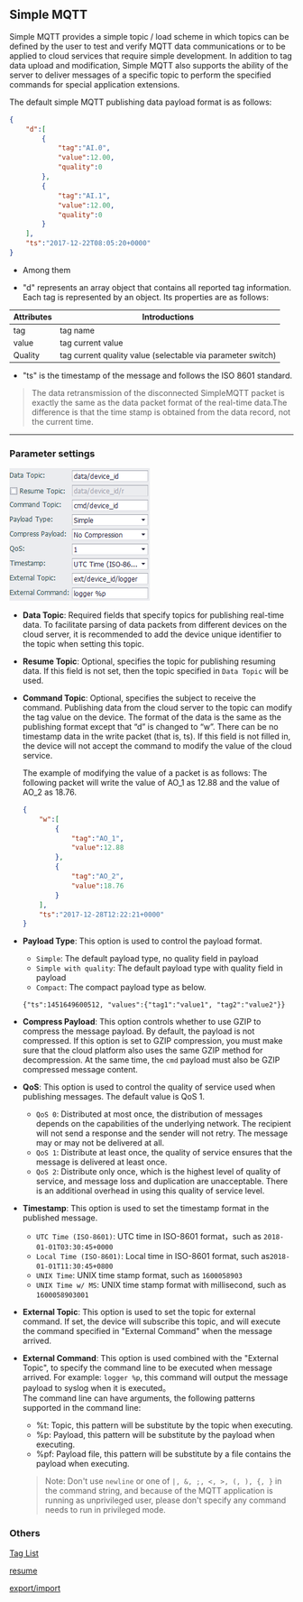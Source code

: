 

## Simple MQTT

Simple MQTT provides a simple topic / load scheme in which topics can be defined by the user to test and verify MQTT data communications or to be applied to cloud services that require simple development.
In addition to tag data upload and modification, Simple MQTT also supports the ability of the server to deliver messages of a specific topic to perform the specified commands for special application extensions.

The default simple MQTT publishing data payload format is as follows:

```json
{
    "d":[
        {
            "tag":"AI.0",
            "value":12.00,
            "quality":0
        },
        {
            "tag":"AI.1",
            "value":12.00,
            "quality":0
        }
    ],
    "ts":"2017-12-22T08:05:20+0000"
}
```
- Among them

 - "d" represents an array object that contains all reported tag information. Each tag is represented by an object. Its properties are as follows:

| Attributes |Introductions  |
|--|--|
| tag | tag name |
| value | tag current value |
| Quality | tag current quality value (selectable via parameter switch) |

- "ts" is the timestamp of the message and follows the ISO 8601 standard.

> The data retransmission of the disconnected SimpleMQTT packet is exactly the same as the data packet format of the real-time data.The difference is that the time stamp is obtained from the data record, not the current time.

---
### Parameter settings

![](SimpleMQTT_1.png)

- **Data Topic**: Required fields that specify topics for publishing real-time data. To facilitate parsing of data packets from different devices on the cloud server, it is recommended to add the device unique identifier to the topic when setting this topic.
- **Resume Topic**: Optional, specifies the topic for publishing resuming data. If this field is not set, then the topic specified in `Data Topic` will be used.
- **Command Topic**: Optional, specifies the subject to receive the command. Publishing data from the cloud server to the topic can modify the tag value on the device. The format of the data is the same as the publishing format except that “d” is changed to “w”. There can be no timestamp data in the write packet (that is, ts). If this field is not filled in, the device will not accept the command to modify the value of the cloud service.

   The example of modifying the value of a packet is as follows: The following packet will write the value of AO\_1 as 12.88 and the value of AO\_2 as 18.76.

   ```json
   {
       "w":[
           {
               "tag":"AO_1",
               "value":12.88
           },
           {
               "tag":"AO_2",
               "value":18.76
           }
       ],
       "ts":"2017-12-28T12:22:21+0000"
   }
   ```

- **Payload Type**: This option is used to control the payload format.
   * `Simple`: The default payload type, no quality field in payload
   * `Simple with quality`: The default payload type with quality field in payload
   * `Compact`: The compact payload type as below.
   ```
   {"ts":1451649600512, "values":{"tag1":"value1", "tag2":"value2"}}
   ```
  
- **Compress Payload**: This option controls whether to use GZIP to compress the message payload. By default, the payload is not compressed. If this option is set to GZIP compression, you must make sure that the cloud platform also uses the same GZIP method for decompression. At the same time, the `cmd` payload must also be GZIP compressed message content.


- **QoS**: This option is used to control the quality of service used when publishing messages. The default value is QoS 1.

   * `QoS 0`: Distributed at most once, the distribution of messages depends on the capabilities of the underlying network. The recipient will not send a response and the sender will not retry. The message may or may not be delivered at all.
   * `QoS 1`: Distribute at least once, the quality of service ensures that the message is delivered at least once.
   * `QoS 2`: Distribute only once, which is the highest level of quality of service, and message loss and duplication are unacceptable. There is an additional overhead in using this quality of service level.

- **Timestamp**: This option is used to set the timestamp format in the published message.

   * `UTC Time (ISO-8601)`:  UTC time in ISO-8601 format，such as `2018-01-01T03:30:45+0000`
   * `Local Time (ISO-8601)`: Local time in ISO-8601 format, such as`2018-01-01T11:30:45+0800`
   * `UNIX Time`: UNIX time stamp format, such as `1600058903`
   * `UNIX Time w/ MS`: UNIX time stamp format with millisecond, such as `1600058903001`

- **External Topic**: This option is used to set the topic for external command. If set, the device will subscribe this topic, and will execute the command specified in "External Command" when the message arrived. 

- **External Command**: This option is used combined with the "External Topic", to specify the command line to be executed when message arrived.
For example: `logger %p`, this command will output the message payload to syslog when it is executed。<br>
The command line can have arguments, the following patterns supported in the command line:

	* %t: Topic, this pattern will be substitute by the topic when executing.
	* %p: Payload, this pattern will be substitute by the payload when executing.
	* %pf: Payload file, this pattern will be substitute by a file contains the payload when executing.

	> Note: Don't use `newline` or one of `|, &, ;, <, >, (, ), {, }` in the command string,
	and because of the MQTT application is running as unprivileged user, please don't specify any command needs to run in privileged mode.

### Others

[Tag List](./others/TagList_Setting.html)   

[resume](./others/resume.html)

[export/import](./others/excel.html)